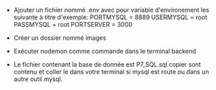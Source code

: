 ﻿- Ajouter un fichier nommé .env avec pour variable d'environement les suivante à titre d'exemple:
  PORTMYSQL = 8889
  USERMYSQL = root
  PASSMYSQL = root
  PORTSERVER = 3000

- Créer un dossier nommé images
- Exécuter nodemon comme commande dans le terminal backend
- Le fichier contenant la base de donnée est P7_SQL.sql copier sont contenu et coller le dans votre terminal si mysql est route ou dans un autre outil mysql.
